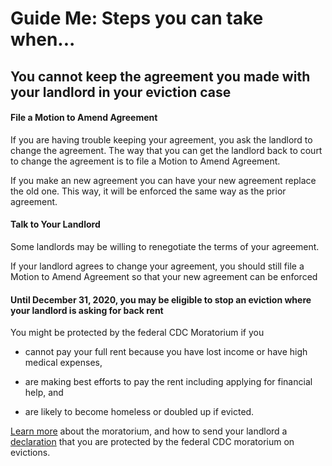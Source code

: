 Guide Me: Steps you can take when...
====================================

You cannot keep the agreement you made with your landlord in your eviction case
-------------------------------------------------------------------------------

#### File a Motion to Amend Agreement

If you are having trouble keeping your agreement, you ask the landlord to change the agreement. The way that you can get the landlord back to court to change the agreement is to file a Motion to Amend Agreement. 

If you make an new agreement you can have your new agreement replace the
old one. This way, it will be enforced the same way as the prior
agreement.

####  Talk to Your Landlord

Some landlords may be willing to renegotiate the terms of your
agreement.

If your landlord agrees to change your agreement, you should still file
a Motion to Amend Agreement so that your new agreement can be enforced

####  Until December 31, 2020, you may be eligible to stop an eviction where your landlord is asking for back rent

You might be protected by the federal CDC Moratorium if you

-   cannot pay your full rent because you have lost income or have high
    medical expenses, 

-   are making best efforts to pay the rent including applying for
    financial help, and

-   are likely to become homeless or doubled up if evicted.

[Learn more](https://www.masslegalhelp.org/covid-19/housing) about the
moratorium, and how to send your landlord a
[declaration](https://www.cdc.gov/coronavirus/2019-ncov/downloads/declaration-form.pdf)
that you are protected by the federal CDC moratorium on evictions.